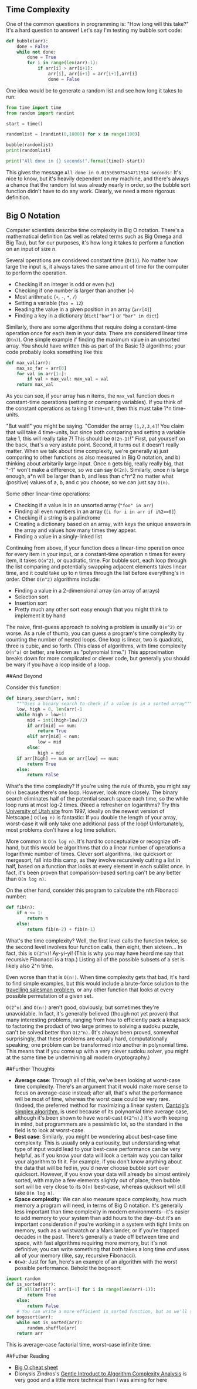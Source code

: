 ## Time Complexity

One of the common questions in programming is: "How long will this take?"  It's a hard question to answer!  Let's say I'm testing my bubble sort code:

```python
def bubble(arr):
    done = False
    while not done:
        done = True
        for i in range(len(arr)-1):
            if arr[i] > arr[i+1]:
                arr[i], arr[i+1] = arr[i+1],arr[i]
                done = False
```

One idea would be to generate a random list and see how long it takes to run:

```python
from time import time
from random import randint

start = time()

randomlist = [randint(0,10000) for x in range(100)]

bubble(randomlist)
print(randomlist)

print("All done in {} seconds!".format(time()-start))
```

This gives the message `All done in 0.015505075454711914 seconds!`  It's nice to know, but it's heavily dependent on my machine, and there's always a chance that the random list was already nearly in order, so the bubble sort function didn't have to do any work.  Clearly, we need a more rigorous definition.

## Big O Notation

Computer scientists describe time complexity in Big O notation.  There's a mathematical definition (as well as related terms such as Big Omega and Big Tau), but for our purposes, it's how long it takes to perform a function on an input of size n.

Several operations are considered constant time (`O(1)`).  No matter how large the input is, it always takes the same amount of time for the computer to perform the operation.

* Checking if an integer is odd or even (`%2`)
* Checking if one number is larger than another (`>`)
* Most arithmatic (`+`, `-`, `*`, `/`)
* Setting a variable (`foo = 12`)
* Reading the value in a given position in an array (`arr[4]`)
* Finding a key in a dictionary (`dict["bar"]` or `"bar" in dict`)

Similarly, there are some algorithms that require doing a constant-time operation once for each item in your data.  There are considered linear time (`O(n)`).  One simple example if finding the maximum value in an unsorted array.  You should have written this as part of the Basic 13 algorithms; your code probably looks something like this:

```python
def max_val(arr):
	max_so_far = arr[0]
	for val in arr[1:]:
		if val > max_val: max_val = val
	return max_val
```

As you can see, if your array has n items, the `max_val` function does n constant-time operations (setting or comparing variables).  If you think of the constant operations as taking 1 time-unit, then this must take 1*n time-units.

"But wait!" you might be saying.  "Consider the array `[1,2,3,4]`!  You claim that will take 4 time-units, but since both comparing and setting a variable take 1, this will really take 7!  This should be `O(2n-1)`!"  First, pat yourself on the back, that's a very astute point.  Second, it turns out it doesn't really matter.  When we talk about time complexity, we're generally a) just comparing to other functions as also measured in Big O notation, and b) thinking about arbitarily large input.  Once n gets big, really really big, that "-1" won't make a difference, so we can say `O(2n)`.  Similarly, once n is large enough, a\*n will be larger than b, and less than c\*n^2 no matter what (positive) values of a, b, and c you choose, so we can just say `O(n)`.

Some other linear-time operations:

* Checking if a value is in an unsorted array (`"foo" in arr`)
* Finding all even numbers in an array (`[i for i in arr if i%2==0]`)
* Checking if a string is a palindrome
* Creating a dictionary based on an array, with keys the unique answers in the array and values how many times they appear.
* Finding a value in a singly-linked list

Continuing from above, if your function does a linear-time operation once for every item in your input, or a constant-time operation n times for every item, it takes `O(n^2)`, or quadratic, time.  For bubble sort, each loop through the list comparing and potentially swapping adjacent elements takes linear time, and it could take up to n times through the list before everything's in order.  Other `O(n^2)` algorithms include:

* Finding a value in a 2-dimensional array (an array of arrays)
* Selection sort
* Insertion sort
* Pretty much any other sort easy enough that you might think to implement it by hand

The naive, first-guess approach to solving a problem is usually `O(n^2)` or worse.  As a rule of thumb, you can guess a program's time complexity by counting the number of nested loops.  One loop is linear, two is quadratic, three is cubic, and so forth.  (This class of algorithms, with time complexity `O(n^a)` or better, are known as "polynomial time.")  This approximation breaks down for more complicated or clever code, but generally you should be wary if you have a loop inside of a loop.

##And Beyond

Consider this function:

```python
def binary_search(arr, num):
    """Uses a binary search to check if a value is in a sorted array"""
    low, high = 0, len(arr)-1
    while high > low+1:
        mid = int((high+low)/2)
        if arr[mid] == num:
            return True
        elif arr[mid] < num:
            low = mid
        else:
            high = mid
    if arr[high] == num or arr[low] == num:
        return True
    else:
        return False
```

What's the time complexity?  If you're using the rule of thumb, you might say `O(n)` because there's one loop.  However, look more closely.  The binary search eliminates half of the potential search space each time, so the while loop runs at most log-2 times.  (Need a refresher on logarithms?  Try this [University of Utah site](http://www.math.utah.edu/~pa/math/log.html) from 1997, ideally on the newest version of Netscape.)  `O(log n)` is fantastic: If you double the length of your array, worst-case it will only take one additional pass of the loop!  Unfortunately, most problems don't have a log time solution.

More common is `O(n log n)`.  It's hard to conceptualize or recognize off-hand, but this would be algorithms that do a linear number of operations a logarithmic number of times.  Clever sort algorithms, like quicksort or mergesort, fall into this camp, as they involve recursively cutting a list in half, based on a function that looks at every element in each sublist once.  In fact, it's been proven that comparison-based sorting can't be any better than `O(n log n)`.

On the other hand, consider this program to calculate the nth Fibonacci number:

```python
def fib(n):
	if n <= 1:
		return n
	else:
		return fib(n-2) + fib(n-1)
```

What's the time complexity?  Well, the first level calls the function twice, so the second level involves four function calls, then eight, then sixteen... In fact, this is `O(2^n)`!  Ay-yi-yi!  (This is why you may have heard me say that recursive Fibonacci is a trap.)  Listing all of the possible subsets of a set is likely also 2^n time.

Even worse than that is `O(n!)`.  When time complexity gets that bad, it's hard to find simple examples, but this would include a brute-force solution to the [travelling salesman problem](https://en.wikipedia.org/wiki/Travelling_salesman_problem), or any other function that looks at every possible permutation of a given set.

`O(2^n)` and `O(n!)` aren't good, obviously, but sometimes they're unavoidable.  In fact, it's generally believed (though not yet proven) that many interesting problems, ranging from how to efficiently pack a knapsack to factoring the product of two large primes to solving a sudoku puzzle, can't be solved better than `O(2^n)`.  (It's always been proved, somewhat surprisingly, that these problems are equally hard, computationally speaking; one problem can be transformed into another in polynomial time.  This means that if you come up with a very clever sudoku solver, you might at the same time be undermining all modern cryptography.)

##Further Thoughts

* __Average case__: Through all of this, we've been looking at worst-case time complexity.  There's an argument that it would make more sense to focus on average-case instead; after all, that's what the performance will be most of time, whereas the worst case could be very rare.  (Indeed, the preferred method for maximizing a linear system, [Dantzig's simplex algorithm](https://en.wikipedia.org/wiki/Simplex_algorithm), is used because of its polynomial time average case, although it's been shown to have worst-cast `O(2^n)`.)  It's worth keeping in mind, but programmers are a pessimistic lot, so the standard in the field is to look at worst-case.
* __Best case__: Similarly, you might be wondering about best-case time complexity.  This is usually only a curiousity, but understanding what type of input would lead to your best-case performance can be very helpful, as if you know your data will look a certain way you can tailor your algorithm to fit it.  For example, if you don't know anything about the data that will be fed in, you'd never choose bubble sort over quicksort.  However, if you know your data will already be almost entirely sorted, with maybe a few elements slightly out of place, then bubble sort will be very close to its `O(n)` best-case, whereas quicksort will still take `O(n log n)`.
* __Space complexity__: We can also measure space complexity, how much memory a program will need, in terms of Big O notation.  It's generally less important than time complexity in modern environments--it's easier to add memory to your system than add hours to the day--but it's an important consideration if you're working in a system with tight limits on memory, such as a wristwatch or a Mars lander, or if you're trapped decades in the past.  There's generally a trade off between time and space, with fast algorithms requiring more memory, but it's not definitive; you can write something that both takes a long time *and* uses all of your memory (like, say, recursive Fibonacci).
* __`O(∞)`__: Just for fun, here's an example of an algorithm with the worst possible performance.  Behold the bogosort:  
```python
import random
def is_sorted(arr):
	if all(arr[i] < arr[i+1] for i in range(len(arr)-1)):
		return True
	else:
		return False
	# You can write a more efficient is_sorted function, but as we'll see, it won't matter
def bogosort(arr):
	while not is_sorted(arr):
		random.shuffle(arr)
	return arr
```
This is average-case factorial time, worst-case infinite time.

##Futher Reading

* [Big O cheat sheet](http://bigocheatsheet.com/)
* Dionysis Zindros's [Gentle Introduct to Algorithm Complexity Analysis](http://discrete.gr/complexity/) is very good and a little more technical than I was aiming for here